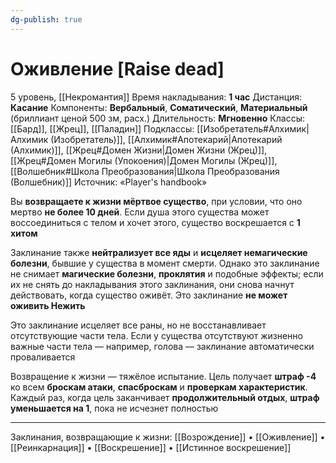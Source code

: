 ```yaml
---
dg-publish: true
---
```

# Оживление [Raise dead]
5 уровень, [[Некромантия]]
Время накладывания: **1 час**
Дистанция: **Касание**
Компоненты: **Вербальный**, **Соматический**, **Материальный** (бриллиант ценой 500 зм, расх.)
Длительность: **Мгновенно**
Классы: [[Бард]], [[Жрец]], [[Паладин]]
Подклассы: [[Изобретатель#Алхимик|Алхимик (Изобретатель)]], [[Алхимик#Апотекарий|Апотекарий (Алхимик)]], [[Жрец#Домен Жизни|Домен Жизни (Жрец)]], [[Жрец#Домен Могилы (Упокоения)|Домен Могилы (Жрец)]], [[Волшебник#Школа Преобразования|Школа Преобразования (Волшебник)]]
Источник: «Player's handbook»

Вы **возвращаете к жизни мёртвое существо**, при условии, что оно мертво **не более 10 дней**. Если душа этого существа может воссоединиться с телом и хочет этого, существо воскрешается с **1 хитом**

Заклинание также **нейтрализует все яды** и **исцеляет немагические болезни**, бывшие у существа в момент смерти. Однако это заклинание не снимает **магические болезни**, **проклятия** и подобные эффекты; если их не снять до накладывания этого заклинания, они снова начнут действовать, когда существо оживёт. Это заклинание **не может оживить Нежить**

Это заклинание исцеляет все раны, но не восстанавливает отсутствующие части тела. Если у существа отсутствуют жизненно важные части тела — например, голова — заклинание автоматически проваливается

Возвращение к жизни — тяжёлое испытание. Цель получает **штраф -4** ко всем **броскам атаки**, **спасброскам** и **проверкам характеристик**. Каждый раз, когда цель заканчивает **продолжительный отдых**, **штраф уменьшается на 1**, пока не исчезнет полностью

---

Заклинания, возвращающие к жизни: [[Возрождение]] • [[Оживление]] • [[Реинкарнация]] • [[Воскрешение]] • [[Истинное воскрешение]]